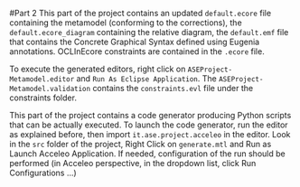 #Part 2
This part of the project contains an updated `default.ecore` file containing the metamodel (conforming to the corrections), the `default.ecore_diagram` containing the relative diagram, the `default.emf` file that contains the Concrete Graphical Syntax defined using Eugenia annotations. OCLInEcore constraints are contained in the `.ecore` file.

To execute the generated editors, right click on `ASEProject-Metamodel.editor` and `Run As Eclipse Application`. The `ASEProject-Metamodel.validation` contains the `constraints.evl` file under the constraints folder.

This part of the project contains a code generator producing Python scripts that can be actually executed. To launch the code generator, run the editor as explained before, then import `it.ase.project.acceleo` in the editor. Look in the `src` folder of the project, Right Click on `generate.mtl` and Run as Launch Acceleo Application. If needed, configuration of the run should be performed (in Acceleo perspective, in the dropdown list, click Run Configurations ...)
